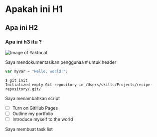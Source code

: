 # Apakah ini H1
## Apa ini H2
### Apa ini h3 itu ?

![Image of Yaktocat](https://octodex.github.com/images/yaktocat.png)

Saya mendokumentasikan penggunaa # untuk header

``` javascript
var myVar = "Hello, world!";
```

```
$ git init
Initialized empty Git repository in /Users/skills/Projects/recipe-repository/.git/
```

Saya menambahkan script

- [ ] Turn on GitHub Pages
- [ ] Outline my portfolio
- [ ] Introduce myself to the world

Saya membuat task list
